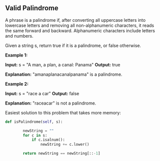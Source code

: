## Valid Palindrome

A phrase is a palindrome if, after converting all uppercase letters into lowercase letters and removing all non-alphanumeric characters, it reads the same forward and backward. Alphanumeric characters include letters and numbers.

Given a string s, return true if it is a palindrome, or false otherwise.

**Example 1:**

**Input:** s = "A man, a plan, a canal: Panama" **Output:** true

**Explanation:** "amanaplanacanalpanama" is a palindrome.

**Example 2:**

**Input:** s = "race a car" **Output:** false

**Explanation:** "raceacar" is not a palindrome.

Easiest solution to this problem that takes more memory:

```python
def isPalindrome(self, s):

        newString = ""
        for c in s:
            if c.isalnum():
                newString += c.lower()

        return newString == newString[::-1]
```

